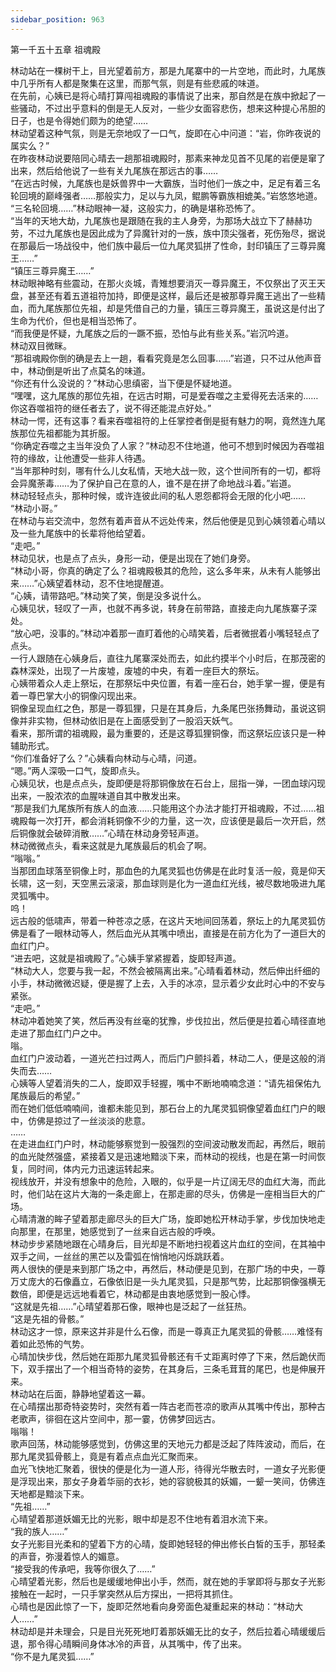 ```yaml
---
sidebar_position: 963
---
```

 第一千五十五章 祖魂殿


林动站在一棵树干上，目光望着前方，那是九尾寨中的一片空地，而此时，九尾族中几乎所有人都是聚集在这里，而那气氛，则是有些悲戚的味道。  
在先前，心姨已是将心晴打算闯祖魂殿的事情说了出来，那自然是在族中掀起了一些骚动，不过出乎意料的倒是无人反对，一些少女面容悲伤，想来这种提心吊胆的日子，也是令得她们颇为的绝望……  
林动望着这种气氛，则是无奈地叹了一口气，旋即在心中问道：“岩，你昨夜说的属实么？”  
在昨夜林动说要陪同心晴去一趟那祖魂殿时，那素来神龙见首不见尾的岩便是窜了出来，然后给他说了一些有关九尾族在那远古的事……  
“在远古时候，九尾族也是妖兽界中一大霸族，当时他们一族之中，足足有着三名轮回境的巅峰强者……那般实力，足以与九凤，鲲鹏等霸族相媲美。”岩悠悠地道。  
“三名轮回境……”林动眼神一凝，这般实力，的确是堪称恐怖了。  
“当年的天地大劫，九尾族也是跟随在我的主人身旁，为那场大战立下了赫赫功劳，不过九尾族也是因此成为了异魔针对的一族，族中顶尖强者，死伤殆尽，据说在那最后一场战役中，他们族中最后一位九尾灵狐拼了性命，封印镇压了三尊异魔王……”  
“镇压三尊异魔王……”  
林动眼神略有些震动，在那火炎城，青雉想要消灭一尊异魔王，不仅祭出了灭王天盘，甚至还有着五道祖符加持，即便是这样，最后还是被那尊异魔王逃出了一些精血，而九尾族那位先祖，却是凭借自己的力量，镇压三尊异魔王，虽说这是付出了生命为代价，但也是相当恐怖了。  
“而我便是怀疑，九尾族之后的一蹶不振，恐怕与此有些关系。”岩沉吟道。  
林动双目微眯。  
“那祖魂殿你倒的确是去上一趟，看看究竟是怎么回事……”岩道，只不过从他声音中，林动倒是听出了点莫名的味道。  
“你还有什么没说的？”林动心思缜密，当下便是怀疑地道。  
“嘿嘿，这九尾族的那位先祖，在远古时期，可是爱吞噬之主爱得死去活来的……你这吞噬祖符的继任者去了，说不得还能混点好处。”  
林动一愕，还有这事？看来吞噬祖符的上任掌控者倒是挺有魅力的啊，竟然连九尾族那位先祖都能为其折服。  
“你确定吞噬之主当年没负了人家？”林动忍不住地道，他可不想到时候因为吞噬祖符的缘故，让他遭受一些非人待遇。  
“当年那种时刻，哪有什么儿女私情，天地大战一败，这个世间所有的一切，都将会异魔荼毒……为了保护自己在意的人，谁不是在拼了命地战斗着。”岩道。  
林动轻轻点头，那种时候，或许连彼此间的私人恩怨都将会无限的化小吧……  
“林动小哥。”  
在林动与岩交流中，忽然有着声音从不远处传来，然后他便是见到心姨领着心晴以及一些九尾族中的长辈将他给望着。  
“走吧。”  
林动见状，也是点了点头，身形一动，便是出现在了她们身旁。  
“林动小哥，你真的确定了么？祖魂殿极其的危险，这么多年来，从未有人能够出来……”心姨望着林动，忍不住地提醒道。  
“心姨，请带路吧。”林动笑了笑，倒是没多说什么。  
心姨见状，轻叹了一声，也就不再多说，转身在前带路，直接走向九尾族寨子深处。  
“放心吧，没事的。”林动冲着那一直盯着他的心晴笑着，后者微抿着小嘴轻轻点了点头。  
一行人跟随在心姨身后，直往九尾寨深处而去，如此约摸半个小时后，在那茂密的森林深处，出现了一片废墟，废墟的中央，有着一座巨大的祭坛。  
心姨带着众人走上祭坛，在那祭坛中央位置，有着一座石台，她手掌一握，便是有着一尊巴掌大小的铜像闪现出来。  
铜像呈现血红之色，那是一尊狐狸，只是在其身后，九条尾巴张扬舞动，虽说这铜像并非实物，但林动依旧是在上面感受到了一股滔天妖气。  
看来，那所谓的祖魂殿，最为重要的，还是这尊狐狸铜像，而这祭坛应该只是一种辅助形式。  
“你们准备好了么？”心姨看向林动与心晴，问道。  
“嗯。”两人深吸一口气，旋即点头。  
心姨见状，也是点点头，旋即便是将那铜像放在石台上，屈指一弹，一团血球闪现出来，一股浓浓的血腥味道自其中散发出来。  
“那是我们九尾族所有族人的血液……只能用这个办法才能打开祖魂殿，不过……祖魂殿每一次打开，都会消耗铜像不少的力量，这一次，应该便是最后一次开启，然后铜像就会破碎消散……”心晴在林动身旁轻声道。  
林动微微点头，看来这就是九尾族最后的机会了啊。  
“嗡嗡。”  
当那团血球落至铜像上时，那血色的九尾灵狐也仿佛是在此时复活一般，竟是仰天长啸，这一刻，天空黑云滚滚，那血球则是化为一道血红光线，被尽数地吸进九尾灵狐嘴中。  
呜！  
远古般的低啸声，带着一种苍凉之感，在这片天地间回荡着，祭坛上的九尾灵狐仿佛是看了一眼林动等人，然后血光从其嘴中喷出，直接是在前方化为了一道巨大的血红门户。  
“进去吧，这就是祖魂殿了。”心姨手掌紧握着，旋即轻声道。  
“林动大人，您要与我一起，不然会被隔离出来。”心晴看着林动，然后伸出纤细的小手，林动微微迟疑，便是握了上去，入手的冰凉，显示着少女此时心中的不安与紧张。  
“走吧。”  
林动冲着她笑了笑，然后再没有丝毫的犹豫，步伐拉出，然后便是拉着心晴径直地走进了那血红门户之中。  
嗡。  
血红门户波动着，一道光芒扫过两人，而后门户颤抖着，林动二人，便是这般的消失而去……  
心姨等人望着消失的二人，旋即双手轻握，嘴中不断地喃喃念道：“请先祖保佑九尾族最后的希望。”  
而在她们低低喃喃间，谁都未能见到，那石台上的九尾灵狐铜像望着血红门户的眼中，仿佛是掠过了一丝淡淡的悲意。  
……  
在走进血红门户时，林动能够察觉到一股强烈的空间波动散发而起，再然后，眼前的血光陡然强盛，紧接着又是迅速地黯淡下来，而林动的视线，也是在第一时间恢复，同时间，体内元力迅速运转起来。  
视线放开，并没有想象中的危险，入眼的，似乎是一片辽阔无尽的血红大海，而此时，他们站在这片大海的一条走廊上，在那走廊的尽头，仿佛是一座相当巨大的广场。  
心晴清澈的眸子望着那走廊尽头的巨大广场，旋即她松开林动手掌，步伐加快地走向那里，在那里，她感觉到了一丝来自远古般的呼唤。  
林动步步紧随地跟在心晴身后，目光却是不断地扫视着这片血红的空间，在其袖中双手之间，一丝丝的黑芒以及雷弧在悄悄地闪烁跳跃着。  
两人很快的便是来到那广场之中，再然后，林动便是见到，在那广场的中央，一尊万丈庞大的石像矗立，石像依旧是一头九尾灵狐，只是那气势，比起那铜像强横无数倍，即便是远远地看着它，林动都是由衷地感觉到一股心悸。  
“这就是先祖……”心晴望着那石像，眼神也是泛起了一丝狂热。  
“这是先祖的骨骸。”  
林动这才一惊，原来这并非是什么石像，而是一尊真正九尾灵狐的骨骸……难怪有着如此恐怖的气势。  
心晴加快步伐，然后她在距那九尾灵狐骨骸还有千丈距离时停了下来，然后跪伏而下，双手摆出了一个相当奇特的姿势，在其身后，三条毛茸茸的尾巴，也是伸展开来。  
林动站在后面，静静地望着这一幕。  
在心晴摆出那奇特姿势时，突然有着一阵古老而苍凉的歌声从其嘴中传出，那种古老歌声，徘徊在这片空间中，那一霎，仿佛梦回远古。  
嗡嗡！  
歌声回荡，林动能够感觉到，仿佛这里的天地元力都是泛起了阵阵波动，而后，在那九尾灵狐骨骸上，竟是有着点点血光汇聚而来。  
血光飞快地汇聚着，很快的便是化为一道人形，待得光华散去时，一道女子光影便是浮现出来，那女子身着华丽的衣衫，她的容貌极其的妖媚，一颦一笑间，仿佛连天地都是黯淡下来。  
“先祖……”  
心晴望着那道妖媚无比的光影，眼中却是忍不住地有着泪水流下来。  
“我的族人……”  
女子光影目光柔和的望着下方的心晴，旋即她轻轻的伸出修长白皙的玉手，那轻柔的声音，弥漫着惊人的媚意。  
“接受我的传承吧，我等你很久了……”  
心晴望着光影，然后也是缓缓地伸出小手，然而，就在她的手掌即将与那女子光影接触在一起时，一只手掌突然从后方探出，一把将其抓住。  
心晴也是因此惊了一下，旋即茫然地看向身旁面色凝重起来的林动：“林动大人……”  
林动却是并未理会，只是目光死死地盯着那妖媚无比的女子，然后拉着心晴缓缓后退，那令得心晴瞬间身体冰冷的声音，从其嘴中，传了出来。  
“你不是九尾灵狐……”  
  
  

